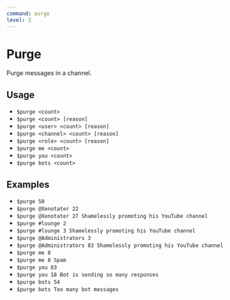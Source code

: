 ```yaml
---
command: purge
level: 2
---
```


# Purge

Purge messages in a channel.

## Usage

 - `$purge <count>`
 - `$purge <count> [reason]`
 - `$purge <user> <count> [reason]`
 - `$purge <channel> <count> [reason]`
 - `$purge <role> <count> [reason]`
 - `$purge me <count>`
 - `$purge you <count>`
 - `$purge bots <count>`

## Examples

 - `$purge 50`
 - `$purge @Xenotater 22`
 - `$purge @Xenotater 27 Shamelessly promoting his YouTube channel`
 - `$purge #lounge 2`
 - `$purge #lounge 3 Shamelessly promoting his YouTube channel`
 - `$purge @Administrators 3`
 - `$purge @Administrators 83 Shamelessly promoting his YouTube channel`
 - `$purge me 8`
 - `$purge me 8 Spam`
 - `$purge you 83`
 - `$purge you 18 Bot is sending so many responses`
 - `$purge bots 54`
 - `$purge bots Too many bot messages`